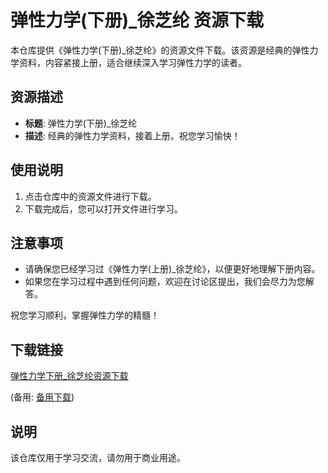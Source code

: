 # 弹性力学(下册)_徐芝纶 资源下载

本仓库提供《弹性力学(下册)_徐芝纶》的资源文件下载。该资源是经典的弹性力学资料，内容紧接上册，适合继续深入学习弹性力学的读者。

## 资源描述

- **标题**: 弹性力学(下册)_徐芝纶
- **描述**: 经典的弹性力学资料，接着上册。祝您学习愉快！

## 使用说明

1. 点击仓库中的资源文件进行下载。
2. 下载完成后，您可以打开文件进行学习。

## 注意事项

- 请确保您已经学习过《弹性力学(上册)_徐芝纶》，以便更好地理解下册内容。
- 如果您在学习过程中遇到任何问题，欢迎在讨论区提出，我们会尽力为您解答。

祝您学习顺利，掌握弹性力学的精髓！

## 下载链接
[弹性力学下册_徐芝纶资源下载](https://pan.quark.cn/s/3eb83fb634b8) 

(备用: [备用下载](https://pan.baidu.com/s/1FdF4CBLVV22At8RXzvNgJg?pwd=1234))

## 说明

该仓库仅用于学习交流，请勿用于商业用途。
